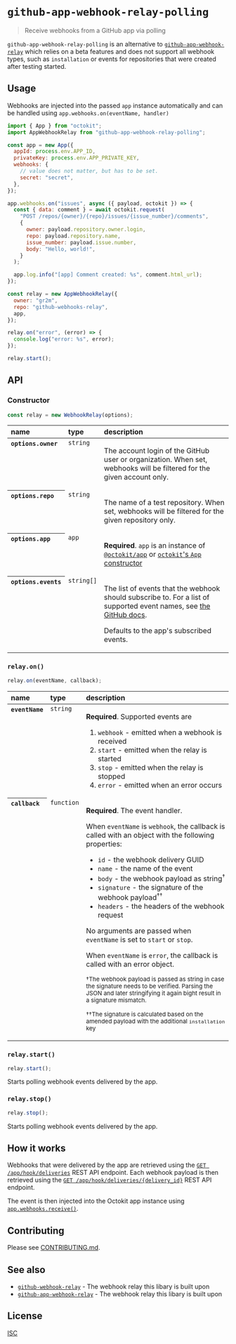 # `github-app-webhook-relay-polling`

> Receive webhooks from a GitHub app via polling

`github-app-webhook-relay-polling` is an alternative to [`github-app-webhook-relay`](https://github.com/gr2m/github-app-webhook-relay/#readme) which relies on a beta features and does not support all webhook types, such as `installation` or events for repositories that were created after testing started.

## Usage

Webhooks are injected into the passed `app` instance automatically and can be handled using `app.webhooks.on(eventName, handler)`

```js
import { App } from "octokit";
import AppWebhookRelay from "github-app-webhook-relay-polling";

const app = new App({
  appId: process.env.APP_ID,
  privateKey: process.env.APP_PRIVATE_KEY,
  webhooks: {
    // value does not matter, but has to be set.
    secret: "secret",
  },
});

app.webhooks.on("issues", async ({ payload, octokit }) => {
  const { data: comment } = await octokit.request(
    "POST /repos/{owner}/{repo}/issues/{issue_number}/comments",
    {
      owner: payload.repository.owner.login,
      repo: payload.repository.name,
      issue_number: payload.issue.number,
      body: "Hello, world!",
    }
  );

  app.log.info("[app] Comment created: %s", comment.html_url);
});

const relay = new AppWebhookRelay({
  owner: "gr2m",
  repo: "github-webhooks-relay",
  app,
});

relay.on("error", (error) => {
  console.log("error: %s", error);
});

relay.start();
```

## API

### Constructor

```js
const relay = new WebhookRelay(options);
```

<table>
  <thead align=left>
    <tr>
      <th>
        name
      </th>
      <th>
        type
      </th>
      <th width=100%>
        description
      </th>
    </tr>
  </thead>
  <tbody align=left valign=top>
    <tr>
      <th>
        <code>options.owner</code>
      </th>
      <td>
        <code>string</code>
      </td>
      <td>

The account login of the GitHub user or organization. When set, webhooks will be filtered for the given account only.

</td>
    </tr>
    <tr>
      <th>
        <code>options.repo</code>
      </th>
      <td>
        <code>string</code>
      </td>
      <td>

The name of a test repository. When set, webhooks will be filtered for the given repository only.

</td>
    </tr>
    <tr>
      <th>
        <code>options.app</code>
      </th>
      <td>
        <code>app</code>
      </td>
      <td>

**Required**. `app` is an instance of [`@octokit/app`](https://github.com/octokit/app.js/#readme) or [`octokit`'s `App` constructor](https://github.com/octokit/octokit.js/#octokit-api-client)

</td>
    </tr>
    <tr>
      <th>
        <code>options.events</code>
      </th>
      <td>
        <code>string[]</code>
      </td>
      <td>

The list of events that the webhook should subscribe to. For a list of supported event names, see [the GitHub docs](https://docs.github.com/en/developers/webhooks-and-events/webhooks/webhook-events-and-payloads).

Defaults to the app's subscribed events.

</td>
    </tr>
  </tbody>
</table>

### `relay.on()`

```js
relay.on(eventName, callback);
```

<table>
  <thead align=left>
    <tr>
      <th>
        name
      </th>
      <th>
        type
      </th>
      <th width=100%>
        description
      </th>
    </tr>
  </thead>
  <tbody align=left valign=top>
    <tr>
      <th>
        <code>eventName</code>
      </th>
      <td>
        <code>string</code>
      </td>
      <td>

**Required**. Supported events are

1. `webhook` - emitted when a webhook is received
1. `start` - emitted when the relay is started
1. `stop` - emitted when the relay is stopped
1. `error` - emitted when an error occurs

</td>
    </tr>
    <tr>
      <th>
        <code>callback</code>
      </th>
      <td>
        <code>function</code>
      </td>
      <td>

**Required**. The event handler.

When `eventName` is `webhook`, the callback is called with an object with the following properties:

- `id` - the webhook delivery GUID
- `name` - the name of the event
- `body` - the webhook payload as string<sup>†</sup>
- `signature` - the signature of the webhook payload<sup>††</sup>
- `headers` - the headers of the webhook request

No arguments are passed when `eventName` is set to `start` or `stop`.

When `eventName` is `error`, the callback is called with an error object.

<sub>†The webhook payload is passed as string in case the signature needs to be verified. Parsing the JSON and later stringifying it again bight result in a signature mismatch.</sub>

<sub>††The signature is calculated based on the amended payload with the additional `installation` key</sub>

</td>
    </tr>
  </tbody>
</table>

### `relay.start()`

```js
relay.start();
```

Starts polling webhook events delivered by the app.

### `relay.stop()`

```js
relay.stop();
```

Starts polling webhook events delivered by the app.

## How it works

Webhooks that were delivered by the app are retrieved using the [`GET /app/hook/deliveries`](https://docs.github.com/en/rest/apps/webhooks?apiVersion=2022-11-28#list-deliveries-for-an-app-webhook) REST API endpoint. Each webhook payload is then retrieved using the [`GET /app/hook/deliveries/{delivery_id}`](https://docs.github.com/en/rest/apps/webhooks?apiVersion=2022-11-28#get-a-delivery-for-an-app-webhook) REST API endpoint.

The event is then injected into the Octokit app instance using [`app.webhooks.receive()`](https://github.com/octokit/webhooks.js/tree/b77c5a55c23899b51787ed6eb5e47fc7d6540ec4#webhooksreceive).

## Contributing

Please see [CONTRIBUTING.md](CONTRIBUTING.md).

## See also

- [`github-webhook-relay`](https://github.com/gr2m/github-webhook-relay/#readme) - The webhook relay this libary is built upon
- [`github-app-webhook-relay`](https://github.com/gr2m/github-app-webhook-relay/#readme) - The webhook relay this libary is built upon

## License

[ISC](LICENSE)
